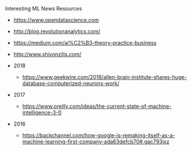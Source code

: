 Interesting ML News Resources


* https://www.opendatascience.com
* http://blog.revolutionanalytics.com/
* https://medium.com/ai%C2%B3-theory-practice-business
* http://www.shivonzilis.com/

* 2018
  * https://www.geekwire.com/2018/allen-brain-institute-shares-huge-database-computerized-neurons-work/
* 2017
  * https://www.oreilly.com/ideas/the-current-state-of-machine-intelligence-3-0

* 2016
  * https://backchannel.com/how-google-is-remaking-itself-as-a-machine-learning-first-company-ada63defcb70#.gac793jxz
